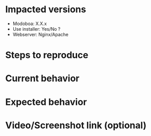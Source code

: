 # Impacted versions

* Modoboa: X.X.x
* Use installer: Yes/No ?
* Webserver: Nginx/Apache

# Steps to reproduce

# Current behavior

# Expected behavior

# Video/Screenshot link (optional)

